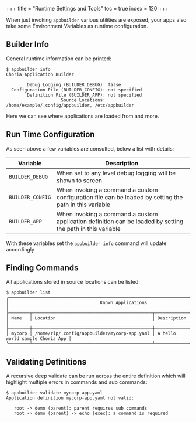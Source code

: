 +++
title = "Runtime Settings and Tools"
toc = true
index = 120
+++

When just invoking `appbuilder` various utilities are exposed, your apps also take some Environment Variables as runtime
configuration.

## Builder Info

General runtime information can be printed:

```nohighlight
$ appbuilder info
Choria Application Builder

        Debug Logging (BUILDER_DEBUG): false
  Configuration File (BUILDER_CONFIG): not specified
        Definition File (BUILDER_APP): not specified
                     Source Locations: /home/example/.config/appbuilder, /etc/appbuilder

```

Here we can see where applications are loaded from and more.

## Run Time Configuration

As seen above a few variables are consulted, below a list with details:

| Variable         | Description                                                                                                |
|------------------|------------------------------------------------------------------------------------------------------------|
| `BUILDER_DEBUG`  | When set to any level debug logging will be shown to screen                                                |
| `BUILDER_CONFIG` | When invoking a command a custom configuration file can be loaded by setting the path in this variable     |
| `BUILDER_APP`    | When invoking a command a custom application definition can be loaded by setting the path in this variable |

With these variables set the `appbuilder info` command will update accordingly

## Finding Commands

All applications stored in source locations can be listed:

```nohighlight
$ appbuilder list
╭─────────────────────────────────────────────────────────────────────────────────────────╮
│                                   Known Applications                                    │
├────────┬──────────────────────────────────────────────┬─────────────────────────────────┤
│ Name   │ Location                                     │ Description                     │
├────────┼──────────────────────────────────────────────┼─────────────────────────────────┤
│ mycorp │ /home/rip/.config/appbuilder/mycorp-app.yaml │ A hello world sample Choria App │
╰────────┴──────────────────────────────────────────────┴─────────────────────────────────╯
```

## Validating Definitions

A recursive deep validate can be run across the entire definition which will highlight multiple errors in commands
and sub commands:

```nohighlight
$ appbuilder validate mycorp-app.yaml
Application definition mycorp-app.yaml not valid:

   root -> demo (parent): parent requires sub commands
   root -> demo (parent) -> echo (exec): a command is required
```
